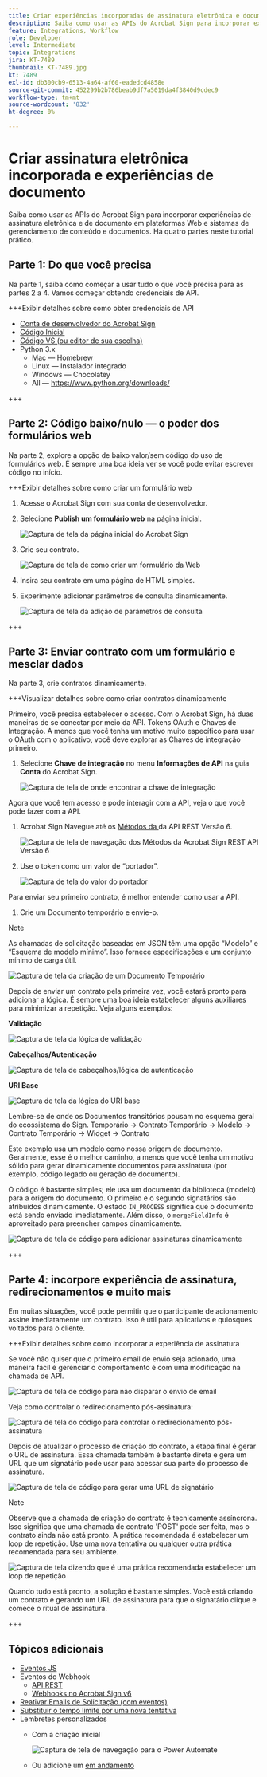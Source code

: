 ```yaml
---
title: Criar experiências incorporadas de assinatura eletrônica e documento
description: Saiba como usar as APIs do Acrobat Sign para incorporar experiências de assinatura eletrônica e de documento em suas plataformas Web e sistemas de gerenciamento de conteúdo e documentos
feature: Integrations, Workflow
role: Developer
level: Intermediate
topic: Integrations
jira: KT-7489
thumbnail: KT-7489.jpg
kt: 7489
exl-id: db300cb9-6513-4a64-af60-eadedcd4858e
source-git-commit: 452299b2b786beab9df7a5019da4f3840d9cdec9
workflow-type: tm+mt
source-wordcount: '832'
ht-degree: 0%

---
```


# Criar assinatura eletrônica incorporada e experiências de documento

Saiba como usar as APIs do Acrobat Sign para incorporar experiências de assinatura eletrônica e de documento em plataformas Web e sistemas de gerenciamento de conteúdo e documentos. Há quatro partes neste tutorial prático.

## Parte 1: Do que você precisa

Na parte 1, saiba como começar a usar tudo o que você precisa para as partes 2 a 4. Vamos começar obtendo credenciais de API.

+++Exibir detalhes sobre como obter credenciais de API

* [Conta de desenvolvedor do Acrobat Sign](https://acrobat.adobe.com/br/pt/sign/developer-form.html)
* [Código Inicial](https://github.com/benvanderberg/adobe-sign-api-tutorial)
* [Código VS (ou editor de sua escolha)](https://code.visualstudio.com)
* Python 3.x
   * Mac — Homebrew
   * Linux — Instalador integrado
   * Windows — Chocolatey
   * All — https://www.python.org/downloads/

+++

## Parte 2: Código baixo/nulo — o poder dos formulários web

Na parte 2, explore a opção de baixo valor/sem código do uso de formulários web. É sempre uma boa ideia ver se você pode evitar escrever código no início.

+++Exibir detalhes sobre como criar um formulário web

1. Acesse o Acrobat Sign com sua conta de desenvolvedor.

1. Selecione **Publish um formulário web** na página inicial.

   ![Captura de tela da página inicial do Acrobat Sign](assets/embeddedesignature/embed_1.png)

1. Crie seu contrato.

   ![Captura de tela de como criar um formulário da Web](assets/embeddedesignature/embed_2.png)

1. Insira seu contrato em uma página de HTML simples.

1. Experimente adicionar parâmetros de consulta dinamicamente.

   ![Captura de tela da adição de parâmetros de consulta](assets/embeddedesignature/embed_3.png)

+++

## Parte 3: Enviar contrato com um formulário e mesclar dados

Na parte 3, crie contratos dinamicamente.

+++Visualizar detalhes sobre como criar contratos dinamicamente

Primeiro, você precisa estabelecer o acesso. Com o Acrobat Sign, há duas maneiras de se conectar por meio da API. Tokens OAuth e Chaves de Integração. A menos que você tenha um motivo muito específico para usar o OAuth com o aplicativo, você deve explorar as Chaves de integração primeiro.

1. Selecione **Chave de integração** no menu **Informações de API** na guia **Conta** do Acrobat Sign.

   ![Captura de tela de onde encontrar a chave de integração](assets/embeddedesignature/embed_4.png)

Agora que você tem acesso e pode interagir com a API, veja o que você pode fazer com a API.

1. Acrobat Sign Navegue até os [Métodos da ](http://adobesign.com/public/docs/restapi/v6) da API REST Versão 6.

   ![Captura de tela de navegação dos Métodos da Acrobat Sign REST API Versão 6](assets/embeddedesignature/embed_5.png)

1. Use o token como um valor de “portador”.

   ![Captura de tela do valor do portador](assets/embeddedesignature/embed_6.png)

Para enviar seu primeiro contrato, é melhor entender como usar a API.

1. Crie um Documento temporário e envie-o.

>[!NOTE]
>
>As chamadas de solicitação baseadas em JSON têm uma opção “Modelo” e “Esquema de modelo mínimo”. Isso fornece especificações e um conjunto mínimo de carga útil.

![Captura de tela da criação de um Documento Temporário](assets/embeddedesignature/embed_7.png)

Depois de enviar um contrato pela primeira vez, você estará pronto para adicionar a lógica. É sempre uma boa ideia estabelecer alguns auxiliares para minimizar a repetição. Veja alguns exemplos:

**Validação**

![Captura de tela da lógica de validação](assets/embeddedesignature/embed_8.png)

**Cabeçalhos/Autenticação**

![Captura de tela de cabeçalhos/lógica de autenticação](assets/embeddedesignature/embed_9.png)

**URI Base**

![Captura de tela da lógica do URI base](assets/embeddedesignature/embed_10.png)

Lembre-se de onde os Documentos transitórios pousam no esquema geral do ecossistema do Sign.
Temporário -> Contrato
Temporário -> Modelo -> Contrato
Temporário -> Widget -> Contrato

Este exemplo usa um modelo como nossa origem de documento. Geralmente, esse é o melhor caminho, a menos que você tenha um motivo sólido para gerar dinamicamente documentos para assinatura (por exemplo, código legado ou geração de documento).

O código é bastante simples; ele usa um documento da biblioteca (modelo) para a origem do documento. O primeiro e o segundo signatários são atribuídos dinamicamente. O estado `IN_PROCESS` significa que o documento está sendo enviado imediatamente. Além disso, o `mergeFieldInfo` é aproveitado para preencher campos dinamicamente.

![Captura de tela de código para adicionar assinaturas dinamicamente](assets/embeddedesignature/embed_11.png)

+++

## Parte 4: incorpore experiência de assinatura, redirecionamentos e muito mais

Em muitas situações, você pode permitir que o participante de acionamento assine imediatamente um contrato. Isso é útil para aplicativos e quiosques voltados para o cliente.

+++Exibir detalhes sobre como incorporar a experiência de assinatura

Se você não quiser que o primeiro email de envio seja acionado, uma maneira fácil é gerenciar o comportamento é com uma modificação na chamada de API.

![Captura de tela de código para não disparar o envio de email](assets/embeddedesignature/embed_12.png)

Veja como controlar o redirecionamento pós-assinatura:

![Captura de tela do código para controlar o redirecionamento pós-assinatura](assets/embeddedesignature/embed_13.png)

Depois de atualizar o processo de criação do contrato, a etapa final é gerar o URL de assinatura. Essa chamada também é bastante direta e gera um URL que um signatário pode usar para acessar sua parte do processo de assinatura.

![Captura de tela de código para gerar uma URL de signatário](assets/embeddedesignature/embed_14.png)

>[!NOTE]
>
>Observe que a chamada de criação do contrato é tecnicamente assíncrona. Isso significa que uma chamada de contrato &#39;POST&#39; pode ser feita, mas o contrato ainda não está pronto. A prática recomendada é estabelecer um loop de repetição. Use uma nova tentativa ou qualquer outra prática recomendada para seu ambiente.

![Captura de tela dizendo que é uma prática recomendada estabelecer um loop de repetição](assets/embeddedesignature/embed_15.png)

Quando tudo está pronto, a solução é bastante simples. Você está criando um contrato e gerando um URL de assinatura para que o signatário clique e comece o ritual de assinatura.

+++

## Tópicos adicionais

* [Eventos JS](https://www.adobe.io/apis/documentcloud/sign/docs.html#!adobedocs/adobe-sign/master/events.md)
* Eventos do Webhook
   * [API REST](https://sign-acs.na1.echosign.com/public/docs/restapi/v6#!/webhooks/createWebhook)
   * [Webhooks no Acrobat Sign v6](https://www.adobe.io/apis/documentcloud/sign/docs.html#!adobedocs/adobe-sign/master/webhooks.md)
* [Reativar Emails de Solicitação (com eventos)](https://sign-acs.na1.echosign.com/public/docs/restapi/v6#!/agreements/updateAgreement)
* [Substituir o tempo limite por uma nova tentativa](https://stackoverflow.com/questions/23267409/how-to-implement-retry-mechanism-into-python-requests-library)
* Lembretes personalizados
   * Com a criação inicial

     ![Captura de tela de navegação para o Power Automate](assets/embeddedesignature/embed_16.png)

   * Ou adicione um [em andamento](https://sign-acs.na1.echosign.com/public/docs/restapi/v6#!/agreements/createReminderOnParticipant)

